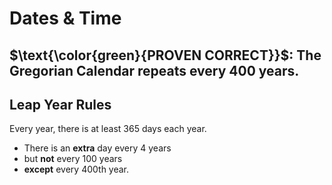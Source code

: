 # Dates & Time

## $\text{\color{green}{PROVEN CORRECT}}$: The Gregorian Calendar repeats every $400$ years.

## Leap Year Rules

Every year, there is at least $365$ days each year.

* There is an **extra** day every $4$ years
* but **not** every $100$ years
* **except** every $400$th year.
